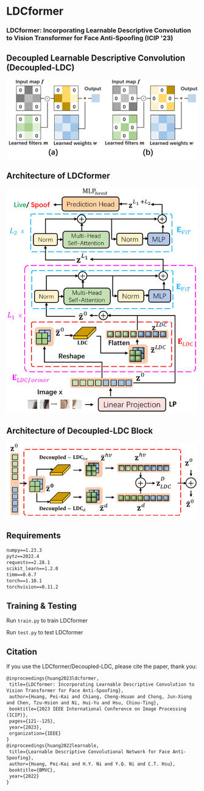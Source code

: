 # LDCformer
### LDCformer: Incorporating Learnable Descriptive Convolution to Vision Transformer for Face Anti-Spoofing (ICIP '23)

## Decoupled Learnable Descriptive Convolution (Decoupled-LDC)
![plot](figures/Dual_cross_ldc.png)

## Architecture of LDCformer
![plot](figures/framework3.png)

## Architecture of Decoupled-LDC Block
![plot](figures/D_LDC_Encoder.png)

## Requirements
```
numpy==1.23.3
pytz==2022.4
requests==2.28.1
scikit_learn==1.2.0
timm==0.6.7
torch==1.10.1
torchvision==0.11.2
```

## Training & Testing
Run `train.py` to train LDCformer

Run `test.py` to test LDCformer

## Citation

If you use the LDCformer/Decoupled-LDC, please cite the paper, thank you:
 ```
@inproceedings{huang2023ldcformer,
  title={LDCformer: Incorporating Learnable Descriptive Convolution to Vision Transformer for Face Anti-Spoofing},
  author={Huang, Pei-Kai and Chiang, Cheng-Hsuan and Chong, Jun-Xiong and Chen, Tzu-Hsien and Ni, Hui-Yu and Hsu, Chiou-Ting},
  booktitle={2023 IEEE International Conference on Image Processing (ICIP)},
  pages={121--125},
  year={2023},
  organization={IEEE}
}
 @inproceedings{huang2022learnable,
  title={Learnable Descriptive Convolutional Network for Face Anti-Spoofing},
  author={Huang, Pei-Kai and H.Y. Ni and Y.Q. Ni and C.T. Hsu},
  booktitle={BMVC},
  year={2022}
}
```
